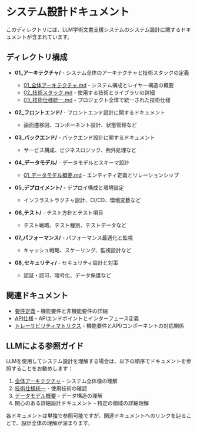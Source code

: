 # システム設計ドキュメント

このディレクトリには、LLM学術文書支援システムのシステム設計に関するドキュメントが含まれています。

## ディレクトリ構成

- **01_アーキテクチャ/** - システム全体のアーキテクチャと技術スタックの定義
  - [01_全体アーキテクチャ.md](./01_アーキテクチャ/01_全体アーキテクチャ.md) - システム構成とレイヤー構造の概要
  - [02_技術スタック.md](./01_アーキテクチャ/02_技術スタック.md) - 使用する技術とライブラリの詳細
  - [03_技術仕様統一.md](./01_アーキテクチャ/03_技術仕様統一.md) - プロジェクト全体で統一された技術仕様

- **02_フロントエンド/** - フロントエンド設計に関するドキュメント
  - 画面遷移図、コンポーネント設計、状態管理など

- **03_バックエンド/** - バックエンド設計に関するドキュメント
  - サービス構成、ビジネスロジック、例外処理など

- **04_データモデル/** - データモデルとスキーマ設計
  - [01_データモデル概要.md](./04_データモデル/01_データモデル概要.md) - エンティティ定義とリレーションシップ

- **05_デプロイメント/** - デプロイ構成と環境設定
  - インフラストラクチャ設計、CI/CD、環境変数など

- **06_テスト/** - テスト方針とテスト項目
  - テスト戦略、テスト種別、テストデータなど

- **07_パフォーマンス/** - パフォーマンス最適化と監視
  - キャッシュ戦略、スケーリング、監視設計など

- **08_セキュリティ/** - セキュリティ設計と対策
  - 認証・認可、暗号化、データ保護など

## 関連ドキュメント

- [要件定義](../02_要件定義) - 機能要件と非機能要件の詳細
- [API仕様](../05_API仕様) - APIエンドポイントとインターフェース定義
- [トレーサビリティマトリクス](../06_トレーサビリティマトリクス.md) - 機能要件とAPI/コンポーネントの対応関係

## LLMによる参照ガイド

LLMを使用してシステム設計を理解する場合は、以下の順序でドキュメントを参照することをお勧めします：

1. [全体アーキテクチャ](./01_アーキテクチャ/01_全体アーキテクチャ.md) - システム全体像の理解
2. [技術仕様統一](./01_アーキテクチャ/03_技術仕様統一.md) - 使用技術の確認
3. [データモデル概要](./04_データモデル/01_データモデル概要.md) - データ構造の理解
4. 関心のある詳細設計ドキュメント - 特定の領域の詳細理解

各ドキュメントは単独で参照可能ですが、関連ドキュメントへのリンクを辿ることで、設計全体の理解が深まります。